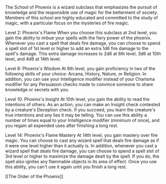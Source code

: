 The School of Phoenix is a wizard subclass that emphasizes the pursuit of knowledge and the responsible use of magic for the betterment of society. Members of this school are highly educated and committed to the study of magic, with a particular focus on the mysteries of fire magic.

Level 2: Phoenix's Flame When you choose this subclass at 2nd level, you gain the ability to imbue your spells with the fiery power of the phoenix. Whenever you cast a spell that deals fire damage, you can choose to spend a spell slot of 1st level or higher to add an extra 1d6 fire damage to the spell's damage. This extra damage increases to 2d6 at 6th level, 3d6 at 10th level, and 4d6 at 14th level.

Level 6: Phoenix's Wisdom At 6th level, you gain proficiency in two of the following skills of your choice: Arcana, History, Nature, or Religion. In addition, you can use your Intelligence modifier instead of your Charisma modifier for any Persuasion checks made to convince someone to share knowledge or secrets with you.

Level 10: Phoenix's Insight At 10th level, you gain the ability to read the intentions of others. As an action, you can make an Insight check contested by a creature's Deception check. If you succeed, you learn the creature's true intentions and any lies it may be telling. You can use this ability a number of times equal to your Intelligence modifier (minimum of once), and you regain all expended uses after finishing a long rest.

Level 14: Phoenix's Flame Mastery At 14th level, you gain mastery over fire magic. You can choose to cast any wizard spell that deals fire damage as if it were one level higher than it actually is. In addition, whenever you cast a wizard spell that deals fire damage, you can choose to spend a spell slot of 3rd level or higher to maximize the damage dealt by the spell. If you do, the spell also ignites any flammable objects in its area of effect. Once you use this ability, you can't use it again until you finish a long rest.

[[The Order of the Phoenix]]